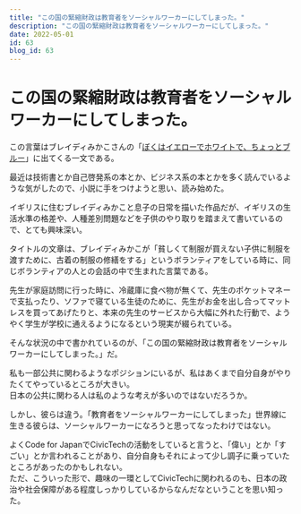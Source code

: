 ```yaml
---
title: "この国の緊縮財政は教育者をソーシャルワーカーにしてしまった。"
description: "この国の緊縮財政は教育者をソーシャルワーカーにしてしまった。"
date: 2022-05-01
id: 63
blog_id: 63
---
```


# この国の緊縮財政は教育者をソーシャルワーカーにしてしまった。

この言葉はブレイディみかこさんの「[ぼくはイエローでホワイトで、ちょっとブルー](https://www.amazon.co.jp/dp/B096ZSKMRS/)」に出てくる一文である。

最近は技術書とか自己啓発系の本とか、ビジネス系の本とかを多く読んでいるような気がしたので、小説に手をつけようと思い、読み始めた。

イギリスに住むブレイディみかこと息子の日常を描いた作品だが、イギリスの生活水準の格差や、人種差別問題などを子供のやり取りを踏まえて書いているので、とても興味深い。

タイトルの文章は、ブレイディみかこが「貧しくて制服が買えない子供に制服を渡すために、古着の制服の修繕をする」というボランティアをしている時に、同じボランティアの人との会話の中で生まれた言葉である。

先生が家庭訪問に行った時に、冷蔵庫に食べ物が無くて、先生のポケットマネーで支払ったり、ソファで寝ている生徒のために、先生がお金を出し合ってマットレスを買ってあげたりと、本来の先生のサービスから大幅に外れた行動で、ようやく学生が学校に通えるようになるという現実が綴られている。

そんな状況の中で書かれているのが、「この国の緊縮財政は教育者をソーシャルワーカーにしてしまった。」だ。

私も一部公共に関わるようなポジションにいるが、私はあくまで自分自身がやりたくてやっているところが大きい。  
日本の公共に関わる人は私のような考えが多いのではないだろうか。

しかし、彼らは違う。「教育者をソーシャルワーカーにしてしまった」世界線に生きる彼らは、ソーシャルワーカーになろうと思ってなったわけではない。

よくCode for JapanでCivicTechの活動をしていると言うと、「偉い」とか「すごい」とか言われることがあり、自分自身もそれによって少し調子に乗っていたところがあったのかもしれない。  
ただ、こういった形で、趣味の一環としてCivicTechに関われるのも、日本の政治や社会保障がある程度しっかりしているからなんだなということを思い知った。